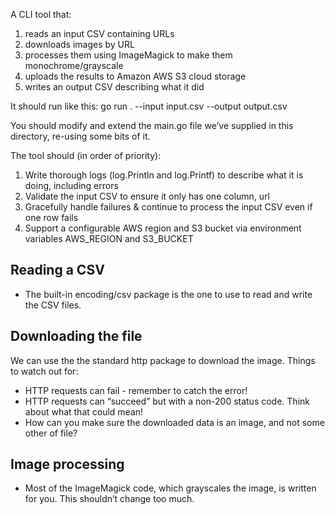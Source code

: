 A CLI tool that:

1. reads an input CSV containing URLs
2. downloads images by URL
3. processes them using ImageMagick to make them monochrome/grayscale
4. uploads the results to Amazon AWS S3 cloud storage
5. writes an output CSV describing what it did

It should run like this: go run . --input input.csv --output output.csv

You should modify and extend the main.go file we’ve supplied in this directory, re-using some bits of it.

The tool should (in order of priority):

1. Write thorough logs (log.Println and log.Printf) to describe what it is doing, including errors
2. Validate the input CSV to ensure it only has one column, url
3. Gracefully handle failures & continue to process the input CSV even if one row fails
4. Support a configurable AWS region and S3 bucket via environment variables AWS_REGION and S3_BUCKET

## Reading a CSV

- The built-in encoding/csv package is the one to use to read and write the CSV files.

## Downloading the file

We can use the the standard http package to download the image. Things to watch out for:

- HTTP requests can fail - remember to catch the error!
- HTTP requests can “succeed” but with a non-200 status code. Think about what that could mean!
- How can you make sure the downloaded data is an image, and not some other of file?

## Image processing

- Most of the ImageMagick code, which grayscales the image, is written for you. This shouldn’t change too much.
